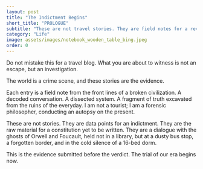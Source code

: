 ```yaml
---
layout: post
title: "The Indictment Begins"
short_title: "PROLOGUE"
subtitle: "These are not travel stories. They are field notes for a revolution."
category: "Life"
image: assets/images/notebook_wooden_table_bing.jpeg
order: 0
---
```


Do not mistake this for a travel blog. What you are about to witness is not an escape, but an investigation.

The world is a crime scene, and these stories are the evidence.

Each entry is a field note from the front lines of a broken civilization. A decoded conversation. A dissected system. A fragment of truth excavated from the ruins of the everyday. I am not a tourist; I am a forensic philosopher, conducting an autopsy on the present.

These are not stories. They are data points for an indictment. They are the raw material for a constitution yet to be written. They are a dialogue with the ghosts of Orwell and Foucault, held not in a library, but at a dusty bus stop, a forgotten border, and in the cold silence of a 16-bed dorm.

This is the evidence submitted before the verdict. The trial of our era begins now.
